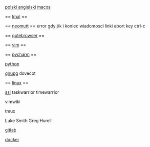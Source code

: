 [polski angielski](polski-angielski)
[macos](macos)

== [khal](khal) ==

== [neomutt](neomutt) ==
error gdy j/k i koniec wiadomosci
linki
abort key ctrl-c

== [qutebrowser](qutebrowser) ==

== [vim](vim) ==

== [pycharm](pycharm) == 

[python](python)

[gnupg](gnupg)
dovecot

== [linux](linux) ==

[ssl](ssl)
taskwarrior
timewarrior

vimwiki

tmux

Luke Smith
Greg Hurell

[gitlab](gitlab)

[docker](docker)

